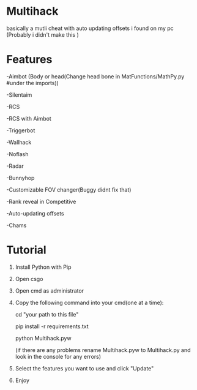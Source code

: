 # Multihack
basically a mutli cheat with auto updating offsets i found on my pc (Probably i didn't make this )

# Features

-Aimbot (Body or head(Change head bone in MatFunctions/MathPy.py #under the imports))

-Silentaim

-RCS

-RCS with Aimbot

-Triggerbot

-Wallhack

-Noflash

-Radar

-Bunnyhop

-Customizable FOV changer(Buggy didnt fix that)

-Rank reveal in Competitive

-Auto-updating offsets

-Chams

# Tutorial

1. Install Python with Pip
2. Open csgo
3. Open cmd as administrator
4. Copy the following command into your cmd(one at a time):

	cd "your path to this file"
	
	pip install -r requirements.txt
	
	python Multihack.pyw
	
	(if there are any problems rename Multihack.pyw to 	Multihack.py and look in the console for any errors)
5. Select the features you want to use and click "Update"
6. Enjoy

